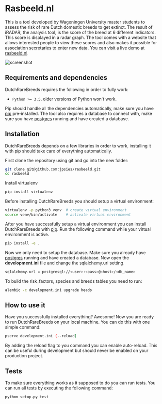 # Rasbeeld.nl

This is a tool developed by Wageningen University master students to assess the risk of rare Dutch domestic breeds to get extinct. The result of iRADAR, the analysis tool, is the score of the breed at 6 different indicators. This score is displayed in a radar graph. The tool comes with a website that allows interested people to view these scores and also makes it possible for association secretaries to enter new data. You can visit a live demo at [rasbeeld.nl](www.rasbeeld.nl).


![screenshot](http://rasbeeld.nl/images/screenshot_rasbeeld.png "Screenshot rasbeeld.nl")

## Requirements and dependencies

DutchRareBreeds requires the following in order to fully work:

- `Python >= 3.5`, older versions of Python won't work.

Pip should handle all the dependencies automatically, make sure you have [pip](https://pip.pypa.io/en/stable/installing/) pre-installed. 
The tool also requires a database to connect with, make sure you have [postgres](https://wiki.postgresql.org/wiki/Detailed_installation_guides) running and have created a database.


## Installation

DutchRareBreeds depends on a few libraries in order to work, installing it with pip should take care of everything automatically. 

First clone the repository using git and go into the new folder:
```bash
git clone git@github.com:jpsies/rasbeeld.git
cd rasbeeld
```

Install virtualenv
```bash
pip install virtualenv
```

Before installing DutchRareBreeds you should setup a virtual environment:
```bash
virtualenv -p python3 venv  # create virtual environment
source venv/bin/activate    # activate virtual environment
```

After you have successfully setup a virtual environment you can install DutchRareBreeds with [pip](https://pip.pypa.io/en/stable/installing/).  Run the following command while your virtual environment is active.

```bash
pip install -e .
```

Now we only need to setup the database. Make sure you already have [postgres](https://wiki.postgresql.org/wiki/Detailed_installation_guides) running and have created a database. Now open the **development.ini** file and change the sqlalchemy.url setting.

```bash
sqlalchemy.url = postgresql://<user>:<pass>@<host>/<db_name> 
```

To build the risk_factors, species and breeds tables you need to run:

```bash
alembic -c development.ini upgrade heads
```


## How to use it

Have you successfully installed everything? Awesome! Now you are ready to run DutchRareBreeds on your local machine. You can do this with one simple command:

```bash
pserve development.ini (--reload)
```

By adding the reload flag to you command you can enable auto-reload. This can be useful during development but should never be enabled on your production project.


## Tests

To make sure everything works as it supposed to do you can run tests. You can run all tests by executing the following command:

```bash
python setup.py test
```
